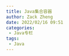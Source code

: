 ```yaml
---
title: Java集合容器
author: Zack Zheng
date: 2022/02/16 09:51
categories:
 - Java专栏
tags:
 - Java
---
```


<simple-img src="https://gitee.com/zackzhengxy/picGallery/raw/main/imgs/Java集合容器.png"></simple-img>
